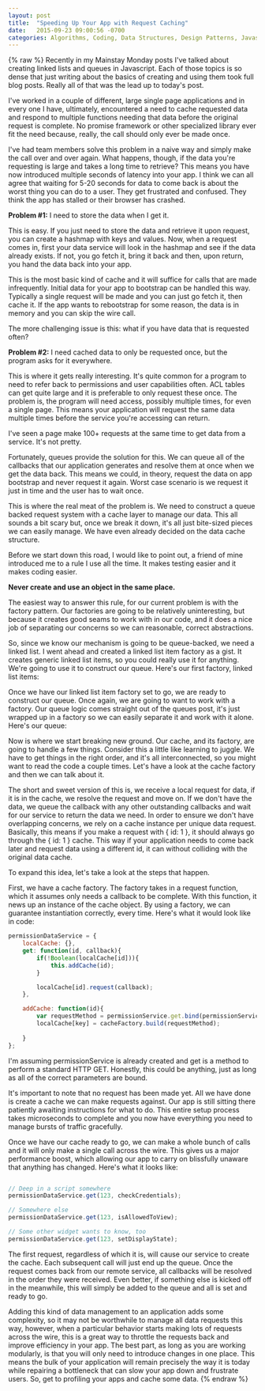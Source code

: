 ```yaml
---
layout: post
title:  "Speeding Up Your App with Request Caching"
date:   2015-09-23 09:00:56 -0700
categories: Algorithms, Coding, Data Structures, Design Patterns, Javascript, User Experience
---
```

{% raw %}
Recently in my Mainstay Monday posts I've talked about creating linked lists and queues in Javascript. Each of those topics is so dense that just writing about the basics of creating and using them took full blog posts.  Really all of that was the lead up to today's post.

I've worked in a couple of different, large single page applications and in every one I have, ultimately, encountered a need to cache requested data and respond to multiple functions needing that data before the original request is complete. No promise framework or other specialized library ever fit the need because, really, the call should only ever be made once.

I've had team members solve this problem in a naive way and simply make the call over and over again. What happens, though, if the data you're requesting is large and takes a long time to retrieve? This means you have now introduced multiple seconds of latency into your app. I think we can all agree that waiting for 5-20 seconds for data to come back is about the worst thing you can do to a user. They get frustrated and confused. They think the app has stalled or their browser has crashed.

<strong>Problem #1:</strong> I need to store the data when I get it.

This is easy. If you just need to store the data and retrieve it upon request, you can create a hashmap with keys and values. Now, when a request comes in, first your data service will look in the hashmap and see if the data already exists. If not, you go fetch it, bring it back and then, upon return, you hand the data back into your app.

This is the most basic kind of cache and it will suffice for calls that are made infrequently. Initial data for your app to bootstrap can be handled this way. Typically a single request will be made and you can just go fetch it, then cache it. If the app wants to rebootstrap for some reason, the data is in memory and you can skip the wire call.

The more challenging issue is this: what if you have data that is requested often?

<strong>Problem #2:</strong> I need cached data to only be requested once, but the program asks for it everywhere.

This is where it gets really interesting. It's quite common for a program to need to refer back to permissions and user capabilities often. ACL tables can get quite large and it is preferable to only request these once.  The problem is, the program will need access, possibly multiple times, for even a single page. This means your application will request the same data multiple times before the service you're accessing can return.

I've seen a page make 100+ requests at the same time to get data from a service. It's not pretty.

Fortunately, queues provide the solution for this. We can queue all of the callbacks that our application generates and resolve them at once when we get the data back. This means we could, in theory, request the data on app bootstrap and never request it again. Worst case scenario is we request it just in time and the user has to wait once.

This is where the real meat of the problem is. We need to construct a queue backed request system with a cache layer to manage our data. This all sounds a bit scary but, once we break it down, it's all just bite-sized pieces we can easily manage. We have even already decided on the data cache structure.

Before we start down this road, I would like to point out, a friend of mine introduced me to a rule I use all the time. It makes testing easier and it makes coding easier.

<strong>Never create and use an object in the same place.</strong>

The easiest way to answer this rule, for our current problem is with the factory pattern. Our factories are going to be relatively uninteresting, but because it creates good seams to work with in our code, and it does a nice job of separating our concerns so we can reasonable, correct abstractions.

So, since we know our mechanism is going to be queue-backed, we need a linked list. I went ahead and created a linked list item factory as a gist. It creates generic linked list items, so you could really use it for anything. We're going to use it to construct our queue.  Here's our first factory, linked list items:

<script src="https://gist.github.com/cmstead/97de395eacc0c18c8395.js"></script>

Once we have our linked list item factory set to go, we are ready to construct our queue.  Once again, we are going to want to work with a factory. Our queue logic comes straight out of the queues post, it's just wrapped up in a factory so we can easily separate it and work with it alone. Here's our queue:

<script src="https://gist.github.com/cmstead/d779522f43c54374cd9e.js"></script>

Now is where we start breaking new ground. Our cache, and its factory, are going to handle a few things. Consider this a little like learning to juggle. We have to get things in the right order, and it's all interconnected, so you might want to read the code a couple times.  Let's have a look at the cache factory and then we can talk about it.

<script src="https://gist.github.com/cmstead/163632c67ba7d6bebeeb.js"></script>

The short and sweet version of this is, we receive a local request for data, if it is in the cache, we resolve the request and move on. If we don't have the data, we queue the callback with any other outstanding callbacks and wait for our service to return the data we need. In order to ensure we don't have overlapping concerns, we rely on a cache instance per unique data request.  Basically, this means if you make a request with { id: 1 }, it should always go through the { id: 1 } cache. This way if your application needs to come back later and request data using a different id, it can without colliding with the original data cache.

To expand this idea, let's take a look at the steps that happen.

First, we have a cache factory. The factory takes in a request function, which it assumes only needs a callback to be complete. With this function, it news up an instance of the cache object. By using a factory, we can guarantee instantiation correctly, every time. Here's what it would look like in code:

```javascript
permissionDataService = {
    localCache: {},
    get: function(id, callback){
        if(!Boolean(localCache[id])){
            this.addCache(id);
        }

        localCache[id].request(callback);
    },

    addCache: function(id){
        var requestMethod = permissionService.get.bind(permissionService, id);
        localCache[key] = cacheFactory.build(requestMethod);
        
    }
};
```

I'm assuming permissionService is already created and get is a method to perform a standard HTTP GET. Honestly, this could be anything, just as long as all of the correct parameters are bound.

It's important to note that no request has been made yet. All we have done is create a cache we can make requests against. Our app is still sitting there patiently awaiting instructions for what to do. This entire setup process takes microseconds to complete and you now have everything you need to manage bursts of traffic gracefully.

Once we have our cache ready to go, we can make a whole bunch of calls and it will only make a single call across the wire. This gives us a major performance boost, which allowing our app to carry on blissfully unaware that anything has changed. Here's what it looks like:

```javascript

// Deep in a script somewhere
permissionDataService.get(123, checkCredentials);

// Somewhere else
permissionDataService.get(123, isAllowedToView);

// Some other widget wants to know, too
permissionDataService.get(123, setDisplayState);

```

The first request, regardless of which it is, will cause our service to create the cache. Each subsequent call will just end up the queue. Once the request comes back from our remote service, all callbacks will be resolved in the order they were received. Even better, if something else is kicked off in the meanwhile, this will simply be added to the queue and all is set and ready to go.

Adding this kind of data management to an application adds some complexity, so it may not be worthwhile to manage all data requests this way, however, when a particular behavior starts making lots of requests across the wire, this is a great way to throttle the requests back and improve efficiency in your app. The best part, as long as you are working modularly, is that you will only need to introduce changes in one place.  This means the bulk of your application will remain precisely the way it is today while repairing a bottleneck that can slow your app down and frustrate users. So, get to profiling your apps and cache some data.
{% endraw %}
    
